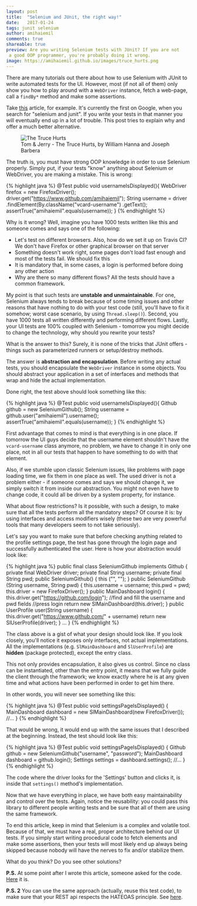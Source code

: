 ```yaml
---
layout: post
title:  "Selenium and JUnit, the right way!"
date:   2017-01-24
tags: junit selenium
author: amihaiemil
comments: true
shareable: true
preview: Are you writing Selenium tests with JUnit? If you are not
 a good OOP programmer, you're probably doing it wrong.
image: https://amihaiemil.github.io/images/truce_hurts.png
---
```


There are many tutorials out there about how to use Selenium with JUnit to write automated tests for the UI. However, most (if not all of them) only show you how to play around with a ``WebDriver`` instance, fetch a web-page, call a ``findBy*`` method and make some assertions.

Take [this](http://toolsqa.com/java/junit-framework/junit-test-selenium-webdriver/) article, for example. It's currently the first on Google, when you search for "selenium and junit". If you write your tests in that manner you will eventually end up in a lot of trouble. This post tries to explain why and offer a much better alternative.

<figure class="articleimg">
 <img src="{{page.image}}" alt="The Truce Hurts">
 <figcaption>
 Tom & Jerry - The Truce Hurts, by  William Hanna and Joseph Barbera
 </figcaption>
</figure>

The truth is, you must have strong OOP knowledge in order to use Selenium properly. Simply put, if your tests "know" anything about Selenium or WebDriver, you are making a mistake. This is wrong:

{% highlight java %}
@Test
public void usernameIsDisplayed(){
    WebDriver firefox = new FirefoxDriver();
    driver.get("https://www.github.com/amihaiemil");
    String username = driver
        .findElement(By.className("vcard-username")
        .getText();
    assertTrue("amihaiemil".equals(username));
}
{% endhighlight %}

Why is it wrong? Well, imagine you have 1000 tests written like this and someone comes and says one of the following:

* Let's test on different browsers. Also, how do we set it up on Travis CI? We don't
have Firefox or other graphical browser on that server
* Something doesn't work right, some pages don't load
fast enough and most of the tests fail. We should fix this
* It is mandatory that, in some cases,
a login is performed before doing any other action
* Why are there so many different flows?
 All the tests should have a common framework.

My point is that such tests are **unstable and unmaintainable**. For one, Selenium always tends to break because of some timing issues and other reasons that have nothing to do with your test code (still, you'll have to fix it somehow; worst case scenario, by using ``Thread.sleep()``). Second, you have 1000 tests all written differently and performing different flows. Lastly, your UI tests are 100% coupled with Selenium - tomorrow you might decide to change the technology, why should you rewrite your tests?

What is the answer to this? Surely, it is none of the tricks that JUnit offers - things such as parameterized runners or setup/destroy methods.

The answer is **abstraction and encapsulation**. Before writing any actual tests, you should
encapsulate the ``WebDriver`` instance in some objects. You should abstract your application
in a set of interfaces and methods that wrap and hide the actual implementation.

Done right, the test above should look something like this:

{% highlight java %}
@Test
public void usernameIsDisplayed(){
    Github github = new SeleniumGithub();
    String username = github.user("amihaiemil").username();
    assertTrue("amihaiemil".equals(username));
}
{% endhighlight %}

First advantage that comes to mind is that everything is in one place. If tomorrow
the UI guys decide that the username element shouldn't have the ``vcard-username``
class anymore, no problem, we have to change it in only one place, not in all our
tests that happen to have something to do with that element.

Also, if we stumble upon classic Selenium issues, like problems with page loading time,
we fix them in one place as well. The used driver is not a problem either - if someone comes and says we should change it, we simply switch it from inside our abstraction. You might not even have to change code, it could all be driven by a system property, for instance.

What about flow restrictions? Is it possible, with such a design, to make sure
that all the tests perform all the mandatory steps? Of course it is: by using
interfaces and access modifiers wisely (these two are very powerful tools that
many developers seem to not take seriously).

Let's say you want to make sure that before checking anything related
to the profile settings page, the test has gone through the login page and
successfully authenticated the user. Here is how your abstraction would look like:

{% highlight java %}
public final class SeleniumGithub implements Github {
    private final WebDriver driver;
    private final String username;
    private final String pwd;
    public SeleniumGithub() {
      this ("", "");
    }
    public SeleniumGithub (String username, String pwd) {
      this.username = username;
      this.pwd = pwd;
      this.driver = new FirefoxDriver();
    }
    public MainDashboard login() {
      this.driver.get("https://github.com/login");
      //find and fill the username and pwd fields
      //press login
      return new SlMainDashboard(this.driver);
    }
    public UserProfile user(String username) {
      this.driver.get("https://www.github.com/" + username)
      return new SlUserProfile(driver);
    }
    ...
}
{% endhighlight %}

The class above is a gist of what your design should look like. If you look closely, you'll notice it exposes only interfaces, not actual implementations. All the implementations (e.g. ``SlMainDashboard`` and ``SlUserProfile``) are **hidden** (package protected), except the entry class.

This not only provides encapsulation, it also gives us control. Since no class can be instantiated, other than the entry point, it means that we fully guide the client through the framework; we know exactly where he is at any given time and what actions have been performed in order to get him there.

In other words, you will never see something like this:

{% highlight java %}
@Test
public void settingsPageIsDisplayed() {
  MainDashboard dashboard = new SlMainDashboard(new FirefoxDriver());
  //...
}
{% endhighlight %}

That would be wrong, it would end up with the same issues that I described at the beginning.
Instead, the test should look like this:

{% highlight java %}
@Test
public void settingsPageIsDisplayed() {
  Github github = new SeleniumGithub("username", "password");
  MainDashboard dashboard = github.login();
  Settings settings = dashboard.settings();
  //...
}
{% endhighlight %}

The code where the driver looks for the 'Settings' button and clicks it,
is inside that ``settings()`` method's implementation.

Now that we have everything in place, we have both easy maintainability and
control over the tests. Again, notice the reusability: you could pass this library
to different people writing tests and be sure that all of them are using the same framework.

To end this article, keep in mind that Selenium is a complex and volatile tool. Because of that, we
must have a real, proper architecture behind our UI tests. If you simply start writing
procedural code to fetch elements and make some assertions, then your tests will most likely end up always being skipped because nobody will have the nerves to fix and/or stabilize them.

What do you think? Do you see other solutions?

**P.S.** At some point after I wrote this article, someone asked for the code. [Here](https://github.com/amihaiemil/selenium-github-example) it is.

**P.S. 2** You can use the same approach (actually, reuse this test code), to make sure that your REST api respects the
HATEOAS principle. See [here](https://amihaiemil.github.io/2017/05/03/test-driven-rest.html).
